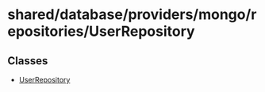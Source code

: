 # shared/database/providers/mongo/repositories/UserRepository

## Classes

- [UserRepository](classes/UserRepository.md)
